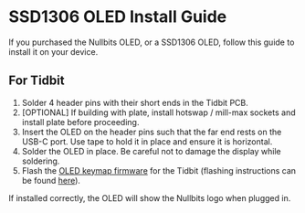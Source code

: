 # SSD1306 OLED Install Guide

If you purchased the Nullbits OLED, or a SSD1306 OLED, follow this guide to install it on your device.

## For Tidbit
1. Solder 4 header pins with their short ends in the Tidbit PCB.
2. [OPTIONAL] If building with plate, install hotswap / mill-max sockets and install plate before proceeding.
3. Insert the OLED on the header pins such that the far end rests on the USB-C port. Use tape to hold it in place and ensure it is horizontal.
4. Solder the OLED in place. Be careful not to damage the display while soldering.
5. Flash the [OLED keymap firmware](https://github.com/nullbitsco/tidbit/releases/download/v1.5/nullbitsco_tidbit_oled.hex) for the Tidbit (flashing instructions can be found [here](https://github.com/nullbitsco/docs/blob/main/firmware/firmware_flashing.md)).

If installed correctly, the OLED will show the Nullbits logo when plugged in.
